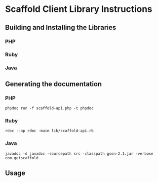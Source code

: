 Scaffold Client Library Instructions
===

Building and Installing the Libraries
---

### PHP

### Ruby

### Java

Generating the documentation
---

### PHP
`phpdoc run -f scaffold-api.php -t phpdoc`

### Ruby
`rdoc --op rdoc -main lib/scaffold-api.rb`

### Java
`javadoc -d javadoc -sourcepath src -classpath gson-2.1.jar -verbose
com.getscaffold`

Usage
---


